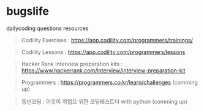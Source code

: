 # bugslife
dailycoding questions resources

> Codility Exercises : https://app.codility.com/programmers/trainings/

> Codility Lessons : https://app.codility.com/programmers/lessons

> Hacker Rank Interview preparation kits : https://www.hackerrank.com/interview/interview-preparation-kit

> Programmers : https://programmers.co.kr/learn/challenges (comming up)

> 동빈코딩 : 이것이 취업으 위한 코딩테스트다 with python (comming up)
